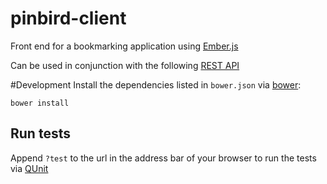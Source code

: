 # pinbird-client
Front end for a bookmarking application using [Ember.js](http://emberjs.com/)

Can be used in conjunction with the following [REST API](https://github.com/xorrr/freezing-octo-hipster)

#Development
Install the dependencies listed in `bower.json` via [bower](http://bower.io):

    bower install

## Run tests
Append `?test` to the url in the address bar of your browser to run the tests via [QUnit](https://qunitjs.com/)
